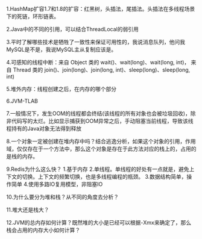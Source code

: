 1.HashMap扩容1.7和1.8的扩容：红黑树，头插法，尾插法。头插法在多线程场景下的死链，环形链表。

2.Java中的不同的引用，可以结合ThreadLocal的弱引用

3.平时了解哪些技术是牺牲了一致性来保证可用性的，我说消息队列，他问我MySQL是不是，我说MySQL主从复制应该是。

4.可感知的线程中断：来自 Object 类的 wait()、wait(long)、wait(long, int)，
                    来自 Thread 类的 join()、join(long)、join(long, int)、sleep(long)、sleep(long, int)

5.堆外内存：线程创建之后，在内存的哪个部分

6.JVM-TLAB

7.一般情况下，发生OOM的线程都会终结(该线程的所有对象也会被垃圾回收)，除非代码写的太烂。比如显示捕获到OOM异常之后，手动阻塞当前线程，导致该线程持有的Java对象无法得到释放

8.一个对象一定被创建在堆内存中吗？结合逃逸分析，如果这个对象的引用，作用域，仅仅存在于一个方法中，那么这个对象是存在于此方法对应的栈上的，占用的是栈的内存。

9.Redis为什么这么快？
    1.基于内存
    2.单线程。单线程的好处有一点就是，避免上下文的切换。上下文的频繁切换，也是多线程编程的瓶颈。
    3.数据结构简单，操作简单
    4.使用多路IO复用模型，非阻塞IO

10.为什么要分为堆和栈？从不同的角度去分析？

11.堆大还是栈大？

12.JVM的总内存如何计算？既然堆的大小是已经可以根据-Xmx来确定了，那么栈会占用的内存大小如何计算？